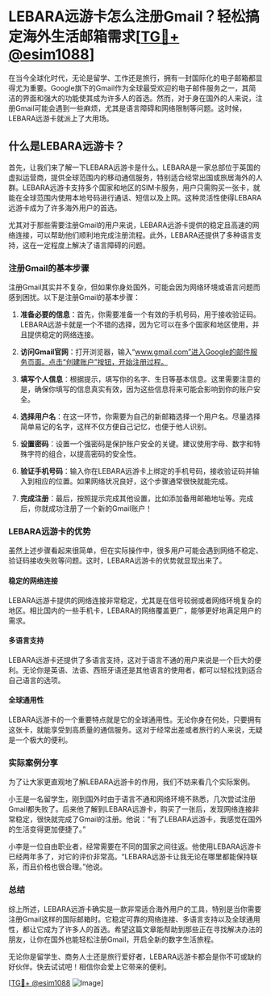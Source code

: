 # LEBARA远游卡怎么注册Gmail？轻松搞定海外生活邮箱需求[[TG💪+ @esim1088](https://t.me/s/esim1088)]

在当今全球化时代，无论是留学、工作还是旅行，拥有一封国际化的电子邮箱都显得尤为重要。Google旗下的Gmail作为全球最受欢迎的电子邮件服务之一，其简洁的界面和强大的功能使其成为许多人的首选。然而，对于身在国外的人来说，注册Gmail可能会遇到一些麻烦，尤其是语言障碍和网络限制等问题。这时候，LEBARA远游卡就派上了大用场。

## 什么是LEBARA远游卡？

首先，让我们来了解一下LEBARA远游卡是什么。LEBARA是一家总部位于英国的虚拟运营商，提供全球范围内的移动通信服务，特别适合经常出国或旅居海外的人群。LEBARA远游卡支持多个国家和地区的SIM卡服务，用户只需购买一张卡，就能在全球范围内使用本地号码进行通话、短信以及上网。这种灵活性使得LEBARA远游卡成为了许多海外用户的首选。

尤其对于那些需要注册Gmail的用户来说，LEBARA远游卡提供的稳定且高速的网络连接，可以帮助他们顺利地完成注册流程。此外，LEBARA还提供了多种语言支持，这在一定程度上解决了语言障碍的问题。

### 注册Gmail的基本步骤

注册Gmail其实并不复杂，但如果你身处国外，可能会因为网络环境或语言问题而感到困扰。以下是注册Gmail的基本步骤：

1. **准备必要的信息**：首先，你需要准备一个有效的手机号码，用于接收验证码。LEBARA远游卡就是一个不错的选择，因为它可以在多个国家和地区使用，并且提供稳定的网络连接。

2. **访问Gmail官网**：打开浏览器，输入“www.gmail.com”进入Google的邮件服务页面。点击“创建账户”按钮，开始注册过程。

3. **填写个人信息**：根据提示，填写你的名字、生日等基本信息。这里需要注意的是，确保你填写的信息真实有效，因为这些信息将来可能会影响到你的账户安全。

4. **选择用户名**：在这一环节，你需要为自己的新邮箱选择一个用户名。尽量选择简单易记的名字，这样不仅方便自己记忆，也便于他人识别。

5. **设置密码**：设置一个强密码是保护账户安全的关键。建议使用字母、数字和特殊字符的组合，以提高密码的安全性。

6. **验证手机号码**：输入你在LEBARA远游卡上绑定的手机号码，接收验证码并输入到相应的位置。如果网络状况良好，这个步骤通常很快就能完成。

7. **完成注册**：最后，按照提示完成其他设置，比如添加备用邮箱地址等。完成后，你就成功注册了一个新的Gmail账户！

### LEBARA远游卡的优势

虽然上述步骤看起来很简单，但在实际操作中，很多用户可能会遇到网络不稳定、验证码接收失败等问题。这时，LEBARA远游卡的优势就显现出来了。

#### 稳定的网络连接

LEBARA远游卡提供的网络连接非常稳定，尤其是在信号较弱或者网络环境复杂的地区。相比国内的一些手机卡，LEBARA的网络覆盖更广，能够更好地满足用户的需求。

#### 多语言支持

LEBARA远游卡还提供了多语言支持，这对于语言不通的用户来说是一个巨大的便利。无论你是英语、法语、西班牙语还是其他语言的使用者，都可以轻松找到适合自己语言的选项。

#### 全球通用性

LEBARA远游卡的一个重要特点就是它的全球通用性。无论你身在何处，只要拥有这张卡，就能享受到高质量的通信服务。这对于经常出差或者旅行的人来说，无疑是一个极大的便利。

### 实际案例分享

为了让大家更直观地了解LEBARA远游卡的作用，我们不妨来看几个实际案例。

小王是一名留学生，刚到国外时由于语言不通和网络环境不熟悉，几次尝试注册Gmail都失败了。后来他了解到LEBARA远游卡，购买了一张后，发现网络连接非常稳定，很快就完成了Gmail的注册。他说：“有了LEBARA远游卡，我感觉在国外的生活变得更加便捷了。”

小李是一位自由职业者，经常需要在不同的国家之间往返。他使用LEBARA远游卡已经两年多了，对它的评价非常高。“LEBARA远游卡让我无论在哪里都能保持联系，而且价格也很合理。”他说。

### 总结

综上所述，LEBARA远游卡确实是一款非常适合海外用户的工具，特别是当你需要注册Gmail这样的国际邮箱时。它稳定可靠的网络连接、多语言支持以及全球通用性，都让它成为了许多人的首选。希望这篇文章能帮助到那些正在寻找解决办法的朋友，让你在国外也能轻松注册Gmail，开启全新的数字生活旅程。

无论你是留学生、商务人士还是旅行爱好者，LEBARA远游卡都会是你不可或缺的好伙伴。快去试试吧！相信你会爱上它带来的便利。

[[TG💪+ @esim1088](https://t.me/s/esim1088) ![Image](https://i.postimg.cc/4NQfJmqS/Snipaste-2025-05-13-00-14-12.png)]